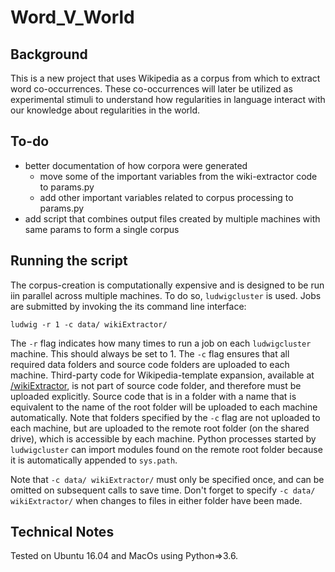 # Word_V_World

## Background

This is a new project that uses Wikipedia as a corpus from which to extract word co-occurrences. These co-occurrences will later be utilized as experimental stimuli to understand how regularities in language interact with our knowledge about regularities in the world.


## To-do

* better documentation of how corpora were generated
    * move some of the important variables from the wiki-extractor code to params.py
    * add other important variables related to corpus processing to params.py
* add script that combines output files created by multiple machines with same params to form a single corpus
 
## Running the script

The corpus-creation is computationally expensive and is designed to be run iin parallel across multiple machines.
To do so, ```ludwigcluster``` is used. 
Jobs are submitted by invoking the its command line interface:

```
ludwig -r 1 -c data/ wikiExtractor/
```

The ```-r``` flag indicates how many times to run a job on each ```ludwigcluster``` machine. This should always be set to 1. 
The ```-c``` flag ensures that all required data folders and source code folders are uploaded to each machine.
Third-party code for Wikipedia-template expansion, available at [/wikiExtractor](../blob/master/wikiExtractor), is not part of source code folder, and therefore must be uploaded explicitly. 
Source code that is in a folder with a name that is equivalent to the name of the root folder will be uploaded to each machine automatically.
Note that folders specified by the ```-c``` flag are not uploaded to each machine, but are uploaded to the remote root folder (on the shared drive), which is accessible by each machine.
Python processes started by ```ludwigcluster``` can import modules found on the remote root folder because it is automatically appended to ```sys.path```.

Note that ```-c data/ wikiExtractor/``` must only be specified once, and can be omitted on subsequent calls to save time. 
Don't forget to specify ```-c data/ wikiExtractor/``` when changes to files in either folder have been made. 

## Technical Notes

Tested on Ubuntu 16.04 and MacOs using Python=>3.6.